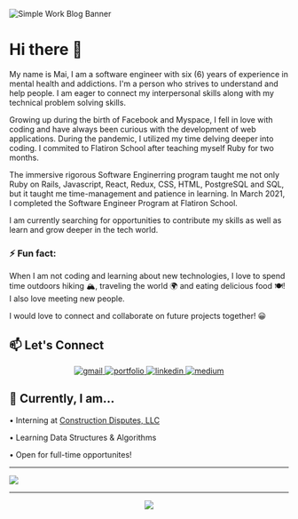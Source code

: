![Simple Work Blog Banner](https://user-images.githubusercontent.com/72598552/118063236-a919ab80-b366-11eb-91f0-20fd9ae27217.png)
# Hi there 👋

<!--
**maifam/maifam** is a ✨ _special_ ✨ repository because its `README.md` (this file) appears on your GitHub profile.

Here are some ideas to get you started:

- 🔭 I’m currently working on ...
- 🌱 I’m currently learning ...
- 👯 I’m looking to collaborate on ...
- 🤔 I’m looking for help with ...
- 💬 Ask me about ...
- 📫 How to reach me: ...
- 😄 Pronouns: ...
- ⚡ Fun fact: ...
-->
 My name is Mai, I am a software engineer with six (6) years of experience in mental health and addictions. I'm a person who strives to understand and help people. I am eager to connect my interpersonal skills along with my technical problem solving skills. 

Growing up during the birth of Facebook and Myspace, I fell in love with coding and have always been curious with the development of web applications. During the pandemic, I utilized my time delving deeper into coding. I commited to Flatiron School after teaching myself Ruby for two months. 

The immersive rigorous Software Enginerring program taught me not only Ruby on Rails, Javascript, React, Redux, CSS, HTML, PostgreSQL and SQL, but it taught me time-management and patience in learning. In March 2021, I completed the Software Engineer Program at Flatiron School.

I am currently searching for opportunities to contribute my skills as well as learn and grow deeper in the tech world. 

### ⚡ Fun fact: 

When I am not coding and learning about new technologies, I love to spend time outdoors hiking 🏔, traveling the world 🌍 and eating delicious food 🍽! I also love meeting new people.

I would love to connect and collaborate on future projects together! 😀

## 📫 Let's Connect 

<div align="center">
 </a>
<a href="mailto:maitphm@gmail.com" >
<img src="https://img.shields.io/badge/email%20me-red?style=for-the-badge&logo=gmail&logoColor=white" alt="gmail" target='_blank' />
</a>
<a href="https://maipham.dev/" target='_blank'> 
<img src="https://img.shields.io/badge/Website-teal?style=for-the-badge&logo=moleculer&logoColor=black" alt="portfolio" target='_blank'/>
</a>
<a href="https://www.linkedin.com/in/maitpham" target='_blank'>
<img src="https://img.shields.io/badge/Linkedin-0A66C2?style=for-the-badge&logo=linkedin&logoColor=white" alt="linkedin" target='_blank'/> 
</a>
<a href="https://mtphm.medium.com/" target='_blank'>
<img src="https://img.shields.io/badge/Medium-gray?style=for-the-badge&logo=medium&logoColor=white" alt="medium" target='_blank' />
</a>

</div>

## 🌱 Currently, I am... 

• Interning at <a href='https://constructiondisputes.com' target='_blank'>Construction Disputes, LLC</a>

• Learning Data Structures & Algorithms

• Open for full-time opportunites! 


--- 

<div class='center'>
<a href='http://academy.hubspot.com/certification' title='Inbound'>
<img src='https://hubspot-academy.s3.amazonaws.com/prod/tracks/user-badges/25036000/28aff57144db4dbcb0b6651090f5b287-1623027807754.png' size='10px'/>
</a>
</div>


---

<div align='center'>
 
![](https://komarev.com/ghpvc/?username=maifam&label=Profile+Views)
 
</div>
